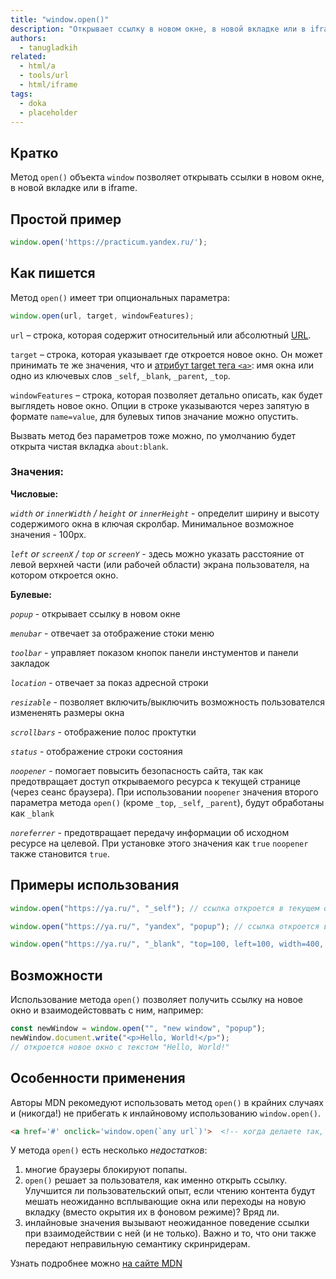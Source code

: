 ```yaml
---
title: "window.open()"
description: "Открывает ссылку в новом окне, в новой вкладке или в iframe."
authors:
  - tanugladkih
related:
  - html/a
  - tools/url
  - html/iframe
tags:
  - doka
  - placeholder
---
```


## Кратко

Метод `open()` объекта `window` позволяет открывать ссылки в новом окне, в новой вкладке или в iframe.

## Простой пример

```js
window.open('https://practicum.yandex.ru/');
```

## Как пишется

Метод `open()` имеет три опциональных параметра:

```js
window.open(url, target, windowFeatures);
```

`url` – строка, которая содержит относительный или абсолютный [URL](/tools/url/).

`target` – строка, которая указывает где откроется новое окно. Он может принимать те же значения, что и [атрибут target тега `<a>`](/html/a/): имя окна или одно из ключевых слов `_self`, `_blank`, `_parent`, `_top`.

`windowFeatures` – строка, которая позволяет детально описать, как будет выглядеть новое окно. Опции в строке указываются через запятую в формате `name=value`, для булевых типов значание можно опустить.

Вызвать метод без параметров тоже можно, по умолчанию будет открыта чистая вкладка `about:blank`.

### Значения:

**Числовые:**

_`width` or `innerWidth` / `height` or `innerHeight`_ - определит ширину и высоту содержимого окна в ключая скролбар. Минимальное возможное значения - 100px.

_`left` or `screenX` / `top` or `screenY`_ - здесь можно указать расстояние от левой верхней части (или рабочей области) экрана пользователя, на котором откроется окно.

**Булевые:**

_`popup`_ - открывает ссылку в новом окне

_`menubar`_ - отвечает за отображение стоки меню

_`toolbar`_ - управляет показом кнопок панели инстументов и панели закладок

_`location`_ - отвечает за показ адресной строки

_`resizable`_ - позволяет включить/выключить возможность пользователся измененять размеры окна

_`scrollbars`_ - отображение полос проктутки

_`status`_ - отображение строки состояния

_`noopener`_ - помогает повысить безопасность сайта, так как предотвращает доступ открываемого ресурса к текущей странице (через сеанс браузера).
При использовании `noopener` значения второго параметра метода `open()` (кроме `_top`, `_self`, `_parent`), будут обработаны как `_blank`

_`noreferrer`_ - предотвращает передачу информации об исходном ресурсе на целевой. При установке этого значения как `true` `noopener` также становится `true`.

## Примеры использования

```js
window.open("https://ya.ru/", "_self"); // ссылка откроется в текущем окне

window.open("https://ya.ru/", "yandex", "popup"); // ссылка откроется в новом окне, которое примет имя "yandex"

window.open("https://ya.ru/", "_blank", "top=100, left=100, width=400, height=500"); // ссылка откроется в новом окне, величина отступов и размеры окна будут соответствовать указанным
```

## Возможности

Использование метода `open()` позволяет получить ссылку на новое окно и взаимодейстоввать с ним, например:

```js
const newWindow = window.open("", "new window", "popup");
newWindow.document.write("<p>Hello, World!</p>");
// откроется новое окно с текстом "Hello, World!"
```

## Особенности применения

Авторы MDN рекомедуют использовать метод `open()` в крайних случаях и (никогда!) не прибегать к инлайновому использованию `window.open()`.

```html
<a href='#' onclick='window.open(`any url`)'>  <!-- когда делаете так, где-то плачет котик. Не делайте так -->
```

У метода `open()` есть несколько _недостатков_:

1. многие браузеры блокируют попапы.
1. `open()` решает за пользователя, как именно открыть ссылку. Улучшится ли пользовательский опыт, если чтению контента будут мешать неожиданно всплывающие окна или переходы на новую вкладку (вместо окрытия их в фоновом режиме)? Вряд ли.
1. инлайновые значения вызывают неожиданное поведение ссылки при взаимодействии с ней (и не только). Важно и то, что они также передают неправильную семантику скринридерам.

Узнать подробнее можно [ на сайте MDN ](https://developer.mozilla.org/en-US/docs/Web/API/Window/open#accessibility)










